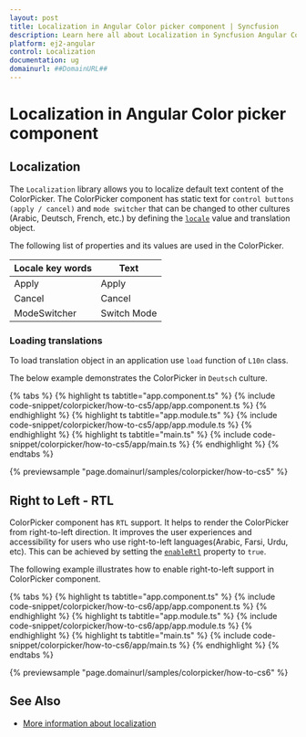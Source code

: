 ```yaml
---
layout: post
title: Localization in Angular Color picker component | Syncfusion
description: Learn here all about Localization in Syncfusion Angular Color picker component of Syncfusion Essential JS 2 and more.
platform: ej2-angular
control: Localization 
documentation: ug
domainurl: ##DomainURL##
---
```


# Localization in Angular Color picker component

## Localization

The `Localization` library allows you to localize default text content of the ColorPicker. The ColorPicker component has static text for `control buttons (apply / cancel)` and `mode switcher` that can be changed to other cultures (Arabic, Deutsch, French, etc.) by defining the [`locale`](https://ej2.syncfusion.com/angular/documentation/api/color-picker#locale) value and translation object.

The following list of properties and its values are used in the ColorPicker.

Locale key words |Text
-----|-----
Apply |Apply
Cancel |Cancel
ModeSwitcher |Switch Mode

### Loading translations

To load translation object in an application use `load` function of `L10n` class.

The below example demonstrates the ColorPicker in `Deutsch` culture.

{% tabs %}
{% highlight ts tabtitle="app.component.ts" %}
{% include code-snippet/colorpicker/how-to-cs5/app/app.component.ts %}
{% endhighlight %}
{% highlight ts tabtitle="app.module.ts" %}
{% include code-snippet/colorpicker/how-to-cs5/app/app.module.ts %}
{% endhighlight %}
{% highlight ts tabtitle="main.ts" %}
{% include code-snippet/colorpicker/how-to-cs5/app/main.ts %}
{% endhighlight %}
{% endtabs %}
  
{% previewsample "page.domainurl/samples/colorpicker/how-to-cs5" %}

## Right to Left - RTL

ColorPicker component has `RTL` support. It helps to render the ColorPicker from right-to-left direction.
It improves the user experiences and accessibility for users who use right-to-left languages(Arabic, Farsi, Urdu, etc). This can be achieved by setting the [`enableRtl`](https://ej2.syncfusion.com/angular/documentation/api/color-picker#enablertl) property to `true`.

The following example illustrates how to enable right-to-left support in ColorPicker component.

{% tabs %}
{% highlight ts tabtitle="app.component.ts" %}
{% include code-snippet/colorpicker/how-to-cs6/app/app.component.ts %}
{% endhighlight %}
{% highlight ts tabtitle="app.module.ts" %}
{% include code-snippet/colorpicker/how-to-cs6/app/app.module.ts %}
{% endhighlight %}
{% highlight ts tabtitle="main.ts" %}
{% include code-snippet/colorpicker/how-to-cs6/app/main.ts %}
{% endhighlight %}
{% endtabs %}
  
{% previewsample "page.domainurl/samples/colorpicker/how-to-cs6" %}

## See Also

* [More information about localization](./../common/localization)